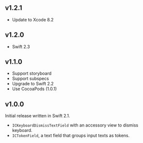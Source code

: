 ## v1.2.1

* Update to Xcode 8.2

## v1.2.0

* Swift 2.3

## v1.1.0

* Support storyboard
* Support subspecs
* Upgrade to Swift 2.2
* Use CocoaPods (1.0.1)

## v1.0.0

Initial release written in Swift 2.1.

* `ICKeyboardDismissTextField` with an accessory view to dismiss keyboard.
* `ICTokenField`, a text field that groups input texts as tokens.

